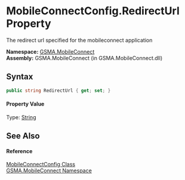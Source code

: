 MobileConnectConfig.RedirectUrl Property
========================================
The redirect url specified for the mobileconnect application

**Namespace:** [GSMA.MobileConnect][1]  
**Assembly:** GSMA.MobileConnect (in GSMA.MobileConnect.dll)

Syntax
------

```csharp
public string RedirectUrl { get; set; }
```

#### Property Value
Type: [String][2]

See Also
--------

#### Reference
[MobileConnectConfig Class][3]  
[GSMA.MobileConnect Namespace][1]  

[1]: ../README.md
[2]: http://msdn.microsoft.com/en-us/library/s1wwdcbf
[3]: README.md
[4]: ../../_icons/Help.png